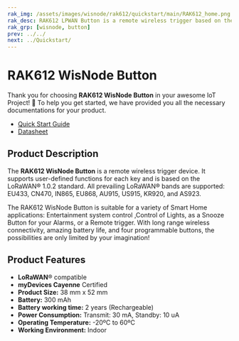```yaml
---
rak_img: /assets/images/wisnode/rak612/quickstart/main/RAK612_home.png
rak_desc: RAK612 LPWAN Button is a remote wireless trigger based on the LoRaWAN® protocol. It offers long-range wireless connectivity, long battery life, and four programmable buttons, making it suitable for several Smart Home applications.
rak_grp: [wisnode, button]
prev: ../../
next: ../Quickstart/
---
```

# RAK612 WisNode Button

Thank you for choosing **RAK612  WisNode Button** in your awesome IoT Project! 🎉 To help you get started, we have provided you all the necessary documentations for your product.

* [Quick Start Guide](../Quickstart/)
* [Datasheet](https://downloads.rakwireless.com/LoRa/RAK612-LoRaButton/Hardware-Specification/RAK_LB801%C2%A0LoRaButton%C2%A0Datasheet%C2%A0V1.0.pdf)


<!-- <rk-img
  src="/assets/images/wisnode/rak612/quickstart/main/RAK612.svg"
  width="60%"
  figure-number="1"
  caption="RAK612 WisNode Button"
/> -->

## Product Description

The **RAK612 WisNode Button** is a remote wireless trigger device. It supports user-defined functions for each key and is based on the LoRaWAN® 1.0.2 standard. All prevailing LoRaWAN® bands are supported: EU433, CN470, IN865, EU868, AU915, US915, KR920, and AS923.

The RAK612 WisNode Button is suitable for a variety of Smart Home applications: Entertainment system control ,Control of Lights, as a Snooze Button for your Alarms, or a Remote trigger. With long range wireless connectivity, amazing battery life, and four programmable buttons, the possibilities are only limited by your imagination!

<!-- <rk-btn
  src="/Product-Categories/WisNode/RAK612/Quickstart/"
  label="Get Started with RAK612 WisNode Button"
/> -->

## Product Features
- **LoRaWAN**® compatible
- **myDevices Cayenne** Certified
- **Product Size:** 38 mm x 52 mm
- **Battery:** 300 mAh
- **Battery working time:** 2 years (Rechargeable)
- **Power Consumption:** Transmit: 30 mA, Standby: 10 uA
- **Operating Temperature:** -20ºC to 60ºC
- **Working Environment:** Indoor
